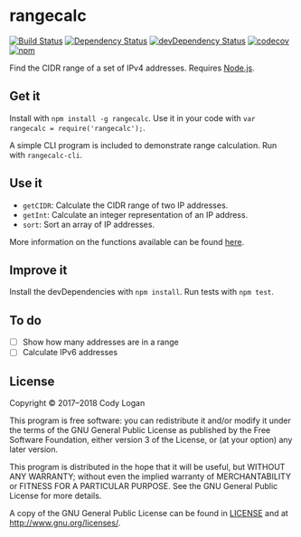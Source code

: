 # rangecalc

[![Build Status](https://travis-ci.org/clpo13/rangecalc-js.svg?branch=master)](https://travis-ci.org/clpo13/rangecalc-js)
[![Dependency Status](https://david-dm.org/clpo13/rangecalc-js.svg)](https://david-dm.org/clpo13/rangecalc-js)
[![devDependency Status](https://david-dm.org/clpo13/rangecalc-js/dev-status.svg)](https://david-dm.org/clpo13/rangecalc-js#info=devDependencies)
[![codecov](https://codecov.io/gh/clpo13/rangecalc-js/branch/master/graph/badge.svg)](https://codecov.io/gh/clpo13/rangecalc-js)
[![npm](https://img.shields.io/npm/v/rangecalc.svg)](https://www.npmjs.com/package/rangecalc)

Find the CIDR range of a set of IPv4 addresses. Requires [Node.js](https://nodejs.org).

## Get it

Install with `npm install -g rangecalc`. Use it in your code with `var rangecalc = require('rangecalc');`.

A simple CLI program is included to demonstrate range calculation. Run with `rangecalc-cli`.

## Use it

- `getCIDR`: Calculate the CIDR range of two IP addresses.
- `getInt`: Calculate an integer representation of an IP address.
- `sort`: Sort an array of IP addresses.

More information on the functions available can be found [here](https://clpo13.github.io/rangecalc-js).

## Improve it

Install the devDependencies with `npm install`. Run tests with `npm test`.

## To do

- [ ] Show how many addresses are in a range
- [ ] Calculate IPv6 addresses

## License

Copyright &copy; 2017–2018 Cody Logan

This program is free software: you can redistribute it and/or modify it under the terms of the GNU General Public License as published by the Free Software Foundation, either version 3 of the License, or (at your option) any later version.

This program is distributed in the hope that it will be useful, but WITHOUT ANY WARRANTY; without even the implied warranty of MERCHANTABILITY or FITNESS FOR A PARTICULAR PURPOSE. See the GNU General Public License for more details.

A copy of the GNU General Public License can be found in [LICENSE](LICENSE) and at <http://www.gnu.org/licenses/>.
